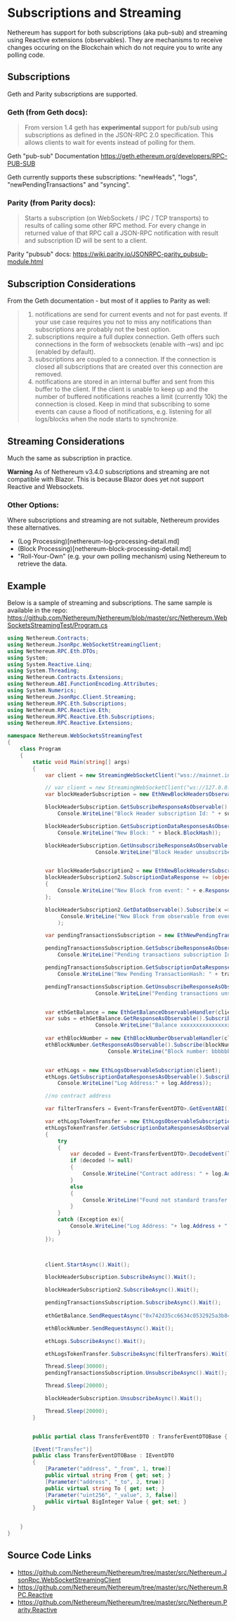 # Subscriptions and Streaming 

Nethereum has support for both subscriptions (aka pub-sub) and streaming using Reactive extensions (observables).  They are mechanisms to receive changes occuring on the Blockchain which do not require you to write any polling code.

## Subscriptions
Geth and Parity subscriptions are supported. 

### **Geth** (from Geth docs):
> From version 1.4 geth has **experimental** support for pub/sub using subscriptions as defined in the JSON-RPC 2.0 specification. This allows clients to wait for events instead of polling for them.

Geth "pub-sub" Documentation
https://geth.ethereum.org/developers/RPC-PUB-SUB

Geth currently supports these subscriptions: "newHeads", "logs", "newPendingTransactions" and "syncing".

### **Parity**  (from Parity docs):
> Starts a subscription (on WebSockets / IPC / TCP transports) to results of calling some other RPC method. For every change in returned value of that RPC call a JSON-RPC notification with result and subscription ID will be sent to a client.

Parity "pubsub" docs:
https://wiki.parity.io/JSONRPC-parity_pubsub-module.html

## Subscription Considerations

From the Geth documentation - but most of it applies to Parity as well:

   > 1. notifications are send for current events and not for past events. If your use case requires you not to miss any notifications than subscriptions are probably not the best option.
   > 2. subscriptions require a full duplex connection. Geth offers such connections in the form of websockets (enable with –ws) and ipc (enabled by default).
   > 3. subscriptions are coupled to a connection. If the connection is closed all subscriptions that are created over this connection are removed.
   > 4. notifications are stored in an internal buffer and sent from this buffer to the client. If the client is unable to keep up and the number of buffered notifications reaches a limit (currently 10k) the connection is closed. Keep in mind that subscribing to some events can cause a flood of notifications, e.g. listening for all logs/blocks when the node starts to synchronize.

## Streaming Considerations

Much the same as subscription in practice.  

**Warning**
As of Nethereum v3.4.0 subscriptions and streaming are not compatible with Blazor.  This is because Blazor does yet not support Reactive and Websockets.

### Other Options:
Where subscriptions and streaming are not suitable, Nethereum provides these alternatives.
 * (Log Processing)[nethereum-log-processing-detail.md]
 * (Block Processing)[nethereum-block-processing-detail.md]
 * "Roll-Your-Own" (e.g. your own polling mechanism) using Nethereum to retrieve the data.

## Example
Below is a sample of streaming and subscriptions.  The same sample is available in the repo: https://github.com/Nethereum/Nethereum/blob/master/src/Nethereum.WebSocketsStreamingTest/Program.cs

``` csharp
using Nethereum.Contracts;
using Nethereum.JsonRpc.WebSocketStreamingClient;
using Nethereum.RPC.Eth.DTOs;
using System;
using System.Reactive.Linq;
using System.Threading;
using Nethereum.Contracts.Extensions;
using Nethereum.ABI.FunctionEncoding.Attributes;
using System.Numerics;
using Nethereum.JsonRpc.Client.Streaming;
using Nethereum.RPC.Eth.Subscriptions;
using Nethereum.RPC.Reactive.Eth;
using Nethereum.RPC.Reactive.Eth.Subscriptions;
using Nethereum.RPC.Reactive.Extensions;

namespace Nethereum.WebSocketsStreamingTest
{
    class Program
    {
        static void Main(string[] args)
        {
            var client = new StreamingWebSocketClient("wss://mainnet.infura.io/ws");

            // var client = new StreamingWebSocketClient("ws://127.0.0.1:8546");
            var blockHeaderSubscription = new EthNewBlockHeadersObservableSubscription(client);

            blockHeaderSubscription.GetSubscribeResponseAsObservable().Subscribe(subscriptionId =>
                Console.WriteLine("Block Header subscription Id: " + subscriptionId));

            blockHeaderSubscription.GetSubscriptionDataResponsesAsObservable().Subscribe(block =>
                Console.WriteLine("New Block: " + block.BlockHash));

            blockHeaderSubscription.GetUnsubscribeResponseAsObservable().Subscribe(response =>
                            Console.WriteLine("Block Header unsubscribe result: " + response));


            var blockHeaderSubscription2 = new EthNewBlockHeadersSubscription(client);
            blockHeaderSubscription2.SubscriptionDataResponse += (object sender, StreamingEventArgs<Block> e) =>
            {
                Console.WriteLine("New Block from event: " + e.Response.BlockHash);
            };

            blockHeaderSubscription2.GetDataObservable().Subscribe(x =>
                 Console.WriteLine("New Block from observable from event : " + x.BlockHash)
                );

            var pendingTransactionsSubscription = new EthNewPendingTransactionObservableSubscription(client);

            pendingTransactionsSubscription.GetSubscribeResponseAsObservable().Subscribe(subscriptionId =>
                Console.WriteLine("Pending transactions subscription Id: " + subscriptionId));

            pendingTransactionsSubscription.GetSubscriptionDataResponsesAsObservable().Subscribe(transactionHash =>
                Console.WriteLine("New Pending TransactionHash: " + transactionHash));

            pendingTransactionsSubscription.GetUnsubscribeResponseAsObservable().Subscribe(response =>
                            Console.WriteLine("Pending transactions unsubscribe result: " + response));


            var ethGetBalance = new EthGetBalanceObservableHandler(client);
            var subs = ethGetBalance.GetResponseAsObservable().Subscribe(balance =>
                            Console.WriteLine("Balance xxxxxxxxxxxxxxxxxxxxxxxxxxxxxxx: " + balance.Value.ToString()));
           
            var ethBlockNumber = new EthBlockNumberObservableHandler(client);
            ethBlockNumber.GetResponseAsObservable().Subscribe(blockNumber =>
                                Console.WriteLine("Block number: bbbbbbbbbbbbbb" + blockNumber.Value.ToString()));


            var ethLogs = new EthLogsObservableSubscription(client);
            ethLogs.GetSubscriptionDataResponsesAsObservable().Subscribe(log =>
                Console.WriteLine("Log Address:" + log.Address));

            //no contract address

            var filterTransfers = Event<TransferEventDTO>.GetEventABI().CreateFilterInput();

            var ethLogsTokenTransfer = new EthLogsObservableSubscription(client);
            ethLogsTokenTransfer.GetSubscriptionDataResponsesAsObservable().Subscribe(log =>
            {
                try
                {
                    var decoded = Event<TransferEventDTO>.DecodeEvent(log);
                    if (decoded != null)
                    {
                        Console.WriteLine("Contract address: " + log.Address +  " Log Transfer from:" + decoded.Event.From);
                    }
                    else
                    {
                        Console.WriteLine("Found not standard transfer log");
                    }
                }
                catch (Exception ex){
                    Console.WriteLine("Log Address: "+ log.Address + " is not a standard transfer log:", ex.Message);
                }
            });

            

            client.StartAsync().Wait();

            blockHeaderSubscription.SubscribeAsync().Wait();

            blockHeaderSubscription2.SubscribeAsync().Wait();

            pendingTransactionsSubscription.SubscribeAsync().Wait();
            
            ethGetBalance.SendRequestAsync("0x742d35cc6634c0532925a3b844bc454e4438f44e", BlockParameter.CreateLatest()).Wait();

            ethBlockNumber.SendRequestAsync().Wait();

            ethLogs.SubscribeAsync().Wait();

            ethLogsTokenTransfer.SubscribeAsync(filterTransfers).Wait();

            Thread.Sleep(30000);
            pendingTransactionsSubscription.UnsubscribeAsync().Wait();

            Thread.Sleep(20000);

            blockHeaderSubscription.UnsubscribeAsync().Wait();

            Thread.Sleep(20000);
        }


        public partial class TransferEventDTO : TransferEventDTOBase { }

        [Event("Transfer")]
        public class TransferEventDTOBase : IEventDTO
        {
            [Parameter("address", "_from", 1, true)]
            public virtual string From { get; set; }
            [Parameter("address", "_to", 2, true)]
            public virtual string To { get; set; }
            [Parameter("uint256", "_value", 3, false)]
            public virtual BigInteger Value { get; set; }
        }


    }
}
```

## Source Code Links

* https://github.com/Nethereum/Nethereum/tree/master/src/Nethereum.JsonRpc.WebSocketStreamingClient
* https://github.com/Nethereum/Nethereum/tree/master/src/Nethereum.RPC.Reactive
* https://github.com/Nethereum/Nethereum/tree/master/src/Nethereum.Parity.Reactive
